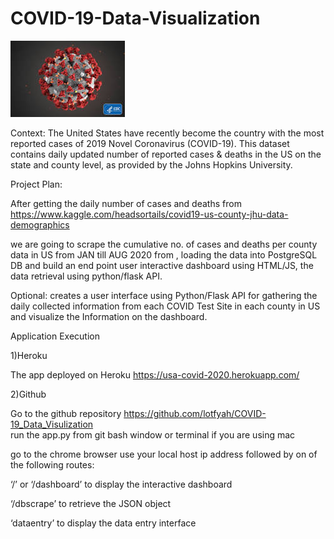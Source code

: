 # COVID-19-Data-Visualization

![1-Logo](covid_logo.jfif)

Context:
The United States have recently become the country with the most reported cases of 2019 Novel Coronavirus (COVID-19). This dataset contains daily updated number of reported cases & deaths in the US on the state and county level, as provided by the Johns Hopkins University. 

Project Plan:

 After getting the daily number of cases and deaths from https://www.kaggle.com/headsortails/covid19-us-county-jhu-data-demographics
    
 we are going to scrape the cumulative no. of cases and deaths per county data in US from JAN till AUG 2020 from , 
 loading the data into PostgreSQL DB and build an end point user interactive dashboard using HTML/JS, the data retrieval using python/flask API.
 
Optional: creates a user interface using Python/Flask API for gathering the daily collected information from each COVID Test Site in each county in US and visualize the Information on the dashboard.

Application Execution

1)Heroku

The app deployed on Heroku   https://usa-covid-2020.herokuapp.com/

2)Github

Go to the github repository 
https://github.com/lotfyah/COVID-19_Data_Visulization  
run the app.py from git bash window or terminal if you are using mac

go to the chrome browser use your local host ip address followed by on of the following routes:

‘/’ or ‘/dashboard’ to display the interactive dashboard

‘/dbscrape’ to retrieve the JSON object

‘dataentry’ to display the data entry interface

